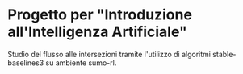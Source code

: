 # Progetto per "Introduzione all'Intelligenza Artificiale"
Studio del flusso alle intersezioni tramite l'utilizzo di algoritmi stable-baselines3 su ambiente sumo-rl.
